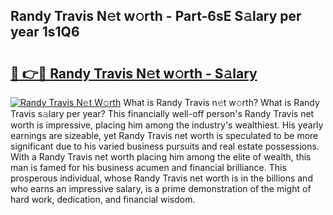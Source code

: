 ## Randy Travis N𝚎t w𝚘rth - Part-6sE S𝚊lary per year 1s1Q6

# <h2><a href="http://gc15doe.nevu.top/?p=Randy+Travis">🔗 👉🔴 Randy Travis N𝚎t w𝚘rth - S𝚊lary</a></h2>

[![Randy Travis N𝚎t W𝚘rth](https://i.imgur.com/Oavwk0R.jpeg)](http://gc15doe.nevu.top/?p=Randy+Travis)
What is Randy Travis n𝚎t w𝚘rth? What is Randy Travis s𝚊lary per year?
This financially well-off person's Randy Travis net worth is impressive, placing him among the industry's wealthiest. His yearly earnings are sizeable, yet Randy Travis net worth is speculated to be more significant due to his varied business pursuits and real estate possessions. With a Randy Travis net worth placing him among the elite of wealth, this man is famed for his business acumen and financial brilliance. This prosperous individual, whose Randy Travis net worth is in the billions and who earns an impressive salary, is a prime demonstration of the might of hard work, dedication, and financial wisdom.
